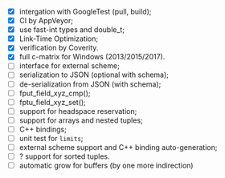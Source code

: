 - [x] intergation with GoogleTest (pull, build);
- [x] CI by AppVeyor;
- [x] use fast-int types and double_t;
- [x] Link-Time Optimization;
- [x] verification by Coverity.
- [x] full c-matrix for Windows (2013/2015/2017).
- [ ] interface for external scheme;
- [ ] serialization to JSON (optional with schema);
- [ ] de-serialization from JSON (with schema);
- [ ] fput_field_xyz_cmp();
- [ ] fptu_field_xyz_set();
- [ ] support for headspace reservation;
- [ ] support for arrays and nested tuples;
- [ ] C++ bindings;
- [ ] unit test for `limits`;
- [ ] external scheme support and C++ binding auto-generation;
- [ ] ? support for sorted tuples.
- [ ] automatic grow for buffers (by one more indirection)
